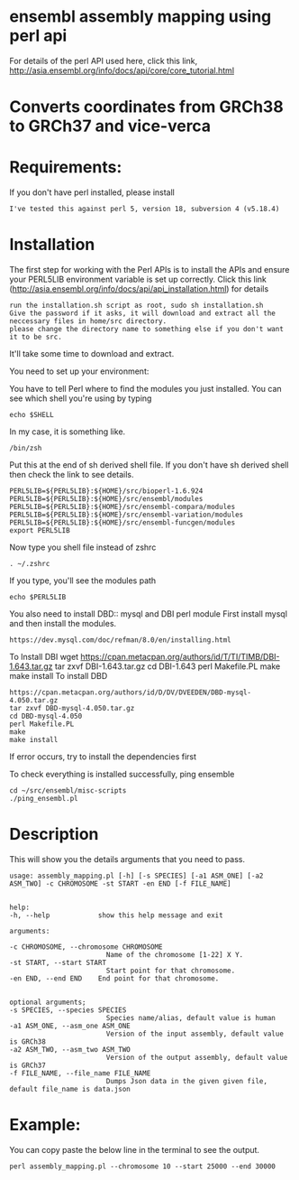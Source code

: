 # ensembl assembly mapping using perl api

For details of the perl API used here, click this link, http://asia.ensembl.org/info/docs/api/core/core_tutorial.html
# Converts coordinates from GRCh38 to GRCh37 and vice-verca
# Requirements:
If you don't have perl installed, please install

    I've tested this against perl 5, version 18, subversion 4 (v5.18.4)

# Installation
The first step for working with the Perl APIs is to install the APIs and ensure your PERL5LIB environment variable is set up correctly.
Click this link (http://asia.ensembl.org/info/docs/api/api_installation.html) for details

    run the installation.sh script as root, sudo sh installation.sh
    Give the password if it asks, it will download and extract all the neccessary files in home/src directory.
    please change the directory name to something else if you don't want it to be src.

It'll take some time to download and extract.

You need to set up your environment:

You have to tell Perl where to find the modules you just installed. You can see which shell you're using by typing
    
    echo $SHELL
In my case, it is something like.

    /bin/zsh

Put this at the end of sh derived shell file. If you don't have sh derived shell then check the link to see details.

    PERL5LIB=${PERL5LIB}:${HOME}/src/bioperl-1.6.924
    PERL5LIB=${PERL5LIB}:${HOME}/src/ensembl/modules
    PERL5LIB=${PERL5LIB}:${HOME}/src/ensembl-compara/modules
    PERL5LIB=${PERL5LIB}:${HOME}/src/ensembl-variation/modules
    PERL5LIB=${PERL5LIB}:${HOME}/src/ensembl-funcgen/modules
    export PERL5LIB

Now type you shell file instead of zshrc

    . ~/.zshrc
If you type, you'll see the modules path
    
    echo $PERL5LIB

You also need to install DBD:: mysql and DBI perl module
First install mysql and then install the modules.
    
    https://dev.mysql.com/doc/refman/8.0/en/installing.html
To Install DBI
    wget https://cpan.metacpan.org/authors/id/T/TI/TIMB/DBI-1.643.tar.gz
    tar zxvf DBI-1.643.tar.gz
    cd DBI-1.643
    perl Makefile.PL
    make
    make install
To install DBD

    https://cpan.metacpan.org/authors/id/D/DV/DVEEDEN/DBD-mysql-4.050.tar.gz
    tar zxvf DBD-mysql-4.050.tar.gz
    cd DBD-mysql-4.050
    perl Makefile.PL
    make
    make install

If error occurs, try to install the dependencies first

To check everything is installed successfully, ping ensemble

    cd ~/src/ensembl/misc-scripts
    ./ping_ensembl.pl
# Description
This will show you the details arguments that you need to pass.
    
    usage: assembly_mapping.pl [-h] [-s SPECIES] [-a1 ASM_ONE] [-a2 ASM_TWO] -c CHROMOSOME -st START -en END [-f FILE_NAME]

    
    help:
    -h, --help            show this help message and exit
    
    arguments:
    
    -c CHROMOSOME, --chromosome CHROMOSOME
                            Name of the chromosome [1-22] X Y.
    -st START, --start START
                            Start point for that chromosome.
    -en END, --end END    End point for that chromosome.
    
    
    optional arguments;
    -s SPECIES, --species SPECIES
                            Species name/alias, default value is human
    -a1 ASM_ONE, --asm_one ASM_ONE
                            Version of the input assembly, default value is GRCh38
    -a2 ASM_TWO, --asm_two ASM_TWO
                            Version of the output assembly, default value is GRCh37
    -f FILE_NAME, --file_name FILE_NAME
                            Dumps Json data in the given given file, default file_name is data.json
# Example:

You can copy paste the below line in the terminal to see the output.

    perl assembly_mapping.pl --chromosome 10 --start 25000 --end 30000